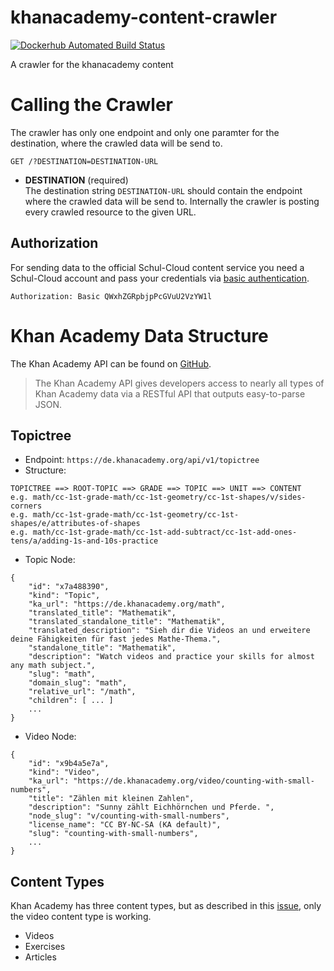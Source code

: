 # khanacademy-content-crawler

[![Dockerhub Automated Build Status](https://img.shields.io/docker/build/schulcloud/khanacademy-content-crawler.svg)](https://hub.docker.com/r/schulcloud/khanacademy-content-crawler/builds/)

A crawler for the khanacademy content

# Calling the Crawler
The crawler has only one endpoint and only one paramter for the destination, where the crawled data will be send to.

```
GET /?DESTINATION=DESTINATION-URL
```

- **DESTINATION** (required)    
The destination string `DESTINATION-URL` should contain the endpoint where the crawled data will be send to. Internally the crawler is posting every crawled resource to the given URL.

## Authorization
For sending data to the official Schul-Cloud content service you need a Schul-Cloud account and pass your credentials via [basic authentication](https://en.wikipedia.org/wiki/Basic_access_authentication).

```
Authorization: Basic QWxhZGRpbjpPcGVuU2VzYW1l
```

# Khan Academy Data Structure
The Khan Academy API can be found on [GitHub](https://github.com/Khan/khan-api/wiki/Khan-Academy-API).

> The Khan Academy API gives developers access to nearly all types of Khan Academy data via a RESTful API that outputs easy-to-parse JSON. 

## Topictree
* Endpoint: `https://de.khanacademy.org/api/v1/topictree`
* Structure:
```
TOPICTREE ==> ROOT-TOPIC ==> GRADE ==> TOPIC ==> UNIT ==> CONTENT
e.g. math/cc-1st-grade-math/cc-1st-geometry/cc-1st-shapes/v/sides-corners
e.g. math/cc-1st-grade-math/cc-1st-geometry/cc-1st-shapes/e/attributes-of-shapes
e.g. math/cc-1st-grade-math/cc-1st-add-subtract/cc-1st-add-ones-tens/a/adding-1s-and-10s-practice
```

* Topic Node:
```
{
    "id": "x7a488390",
    "kind": "Topic",
    "ka_url": "https://de.khanacademy.org/math",
    "translated_title": "Mathematik",
    "translated_standalone_title": "Mathematik",
    "translated_description": "Sieh dir die Videos an und erweitere deine Fähigkeiten für fast jedes Mathe-Thema.",
    "standalone_title": "Mathematik",
    "description": "Watch videos and practice your skills for almost any math subject.",
    "slug": "math",
    "domain_slug": "math",
    "relative_url": "/math",
    "children": [ ... ]
    ...
}
```

* Video Node:
```
{
    "id": "x9b4a5e7a",
    "kind": "Video",
    "ka_url": "https://de.khanacademy.org/video/counting-with-small-numbers",
    "title": "Zählen mit kleinen Zahlen",
    "description": "Sunny zählt Eichhörnchen und Pferde. ",
    "node_slug": "v/counting-with-small-numbers",
    "license_name": "CC BY-NC-SA (KA default)",
    "slug": "counting-with-small-numbers",
    ...
}
```

## Content Types
Khan Academy has three content types, but as described in this [issue](https://github.com/Khan/khan-api/issues/121), only the video content type is working.

* Videos
* Exercises
* Articles
 
